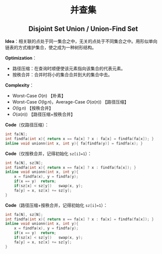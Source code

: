 <h1 style="text-align: center"> 并查集 </h1>

<h2 style="text-align: center"> Disjoint Set Union / Union-Find Set </h2>



**Idea**：相关联的点处于同一集合之中，无关的点处于不同集合之中。用形似单向链表的方式维护集合，使之成为一种树形结构。

**Optimization**：

 - 路径压缩：在查询时顺便使该元素指向该集合的代表元素。
 - 按秩合并：合并时将小的集合合并到大的集合中去。

**Complexity**：

 - $\text{Worst-Case}$ $O(n)$ 【朴素】
 - $\text{Worst-Case}$ $O(\lg n)$，$\text{Average-Case}$ $O(\alpha(n))$ 【路径压缩】
 - $O(\lg n)$ 【按秩合并】
 - $O(\alpha(n))$ 【路径压缩+按秩合并】

**Code**（仅路径压缩）：

```cpp
int fa[N];
int findfa(int x){ return x == fa[x] ? x : fa[x] = findfa(fa[x]); }
inline void unionn(int x, int y){ fa[findfa(y)] = findfa(x); }
```

**Code**（仅按秩合并，记得初始化 `sz[i]=1`）：

```cpp
int fa[N], sz[N];
int findfa(int x){ return x == fa[x] ? x : findfa(fa[x]); }
inline void unionn(int x, int y){
    x = findfa(x), y = findfa(y);
    if(x == y)  return;
    if(sz[x] < sz[y])   swap(x, y);
    fa[y] = x, sz[x] += sz[y];
}
```

**Code**（路径压缩+按秩合并，记得初始化 `sz[i]=1`）：

```cpp
int fa[N], sz[N];
int findfa(int x){ return x == fa[x] ? x : fa[x] = findfa(fa[x]); }
inline void unionn(int x, int y){
    x = findfa(x), y = findfa(y);
    if(x == y)  return;
    if(sz[x] < sz[y])   swap(x, y);
    fa[y] = x, sz[x] += sz[y];
}
```


